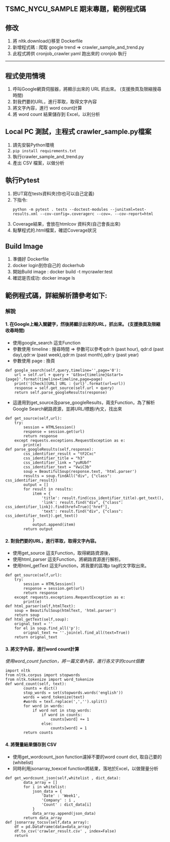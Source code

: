 ## TSMC_NYCU_SAMPLE 期末專題，範例程式碼 

## 修改
1. 將 nltk.download()移至 Dockerfile
2. 新增程式碼 : 爬取 google trend => crawler_sample_and_trend.py
3. 此程式將供 cronjob_crawler.yaml 跑出來的 cronjob 執行

---

## 程式使用情境
1. 呼叫Google網頁伺服器，將顯示出來的 URL 抓出來。 (支援換頁及限縮搜尋時間)   
2. 對我們要的URL，進行萃取，取得文字內容
3. 將文字內容，進行 word count計算   
4. 將 word count 結果儲存到 Excel，以利分析    

## Local PC 測試，主程式 crawler_sample.py檔案
1. 請先安裝Python環境   
2. `pip install requirements.txt`   
3. 執行crawler_sample_and_trend.py   
4. 產出 CSV 檔案，以做分析

## 執行Pytest
1. 把UT寫在tests資料夾(你也可以自己定義)
2. 下指令: 
    ```
    python -m pytest . tests --doctest-modules --junitxml=test-results.xml --cov-config=.coveragerc --cov=. --cov-report=html
    ```
3. Coverage結果，會放在htmlcov 資料夾(自己會長出來)   
4. 點擊程式的.html檔案，確認Coverage狀況   

## Build Image
1. 準備好 Dockerfile   
2. docker login到你自己的 dockerhub   
3. 開始Build image : docker build -t mycrawler:test   
4. 確認是否成功: docker image ls

## 範例程式碼，詳細解析請參考如下:
### 解說
#### 1. 在Google上輸入關鍵字，然後將顯示出來的URL，抓出來。 (支援換頁及限縮收尋時間)

- 使用google_search 這支Function
- 參數使用 timeline : 搜尋時間 => 參數可以參考qdr:h (past hour), qdr:d (past day),qdr:w (past week),qdr:m (past month),qdr:y (past year)
- 參數使用 page : 換頁
```
def google_search(self,query,timeline='',page='0'):
    url = self.url + query + '&tbs={timeline}&start={page}'.format(timeline=timeline,page=page)
    print('[Check][URL] URL : {url}'.format(url=url))
    response = self.get_source(self.url + query)
    return self.parse_googleResults(response)
```
    
- 這邊用到get_source及parse_googleResults，兩支Function，為了解析Google Search網路資源，並將URL/標題/內文，找出來
```
def get_source(self,url):
    try:
        session = HTMLSession()
        response = session.get(url)
        return response
    except requests.exceptions.RequestException as e:
        print(e)
def parse_googleResults(self,response):
        css_identifier_result = "tF2Cxc"
        css_identifier_title = "h3"
        css_identifier_link = "yuRUbf"
        css_identifier_text = "VwiC3b"
        soup = BeautifulSoup(response.text, 'html.parser')
        results = soup.findAll("div", {"class": css_identifier_result})
        output = []
        for result in results:
            item = {
                'title': result.find(css_identifier_title).get_text(),
                'link': result.find("div", {"class": css_identifier_link}).find(href=True)['href'],
                'text': result.find("div", {"class": css_identifier_text}).get_text()
            }
            output.append(item)
        return output
 ```
       
#### 2. 對我們要的URL，進行萃取，取得文字內容。
- 使用get_source 這支Function，取得網路資源後，
- 使用html_parser 這支Function，將網路資源進行解析。
- 使用html_getText 這支Function，將我要的區塊p tag的文字取出來。
```
def get_source(self,url):
    try:
        session = HTMLSession()
        response = session.get(url)
        return response
    except requests.exceptions.RequestException as e:
        print(e)
def html_parser(self,htmlText):
    soup = BeautifulSoup(htmlText, 'html.parser')
    return soup
def html_getText(self,soup):
    orignal_text = ''
    for el in soup.find_all('p'):
        orignal_text += ''.join(el.find_all(text=True))
    return orignal_text
```
    
#### 3. 將文字內容，進行word count計算
*使用word_count function，將一篇文章內容，進行各文字的count個數*
```
import nltk
from nltk.corpus import stopwords
from nltk.tokenize import word_tokenize
def word_count(self, text):
        counts = dict()
        stop_words = set(stopwords.words('english'))
        words = word_tokenize(text)
        #words = text.replace(',','').split()
        for word in words:
            if word not in stop_words:
                if word in counts:
                    counts[word] += 1
                else:
                    counts[word] = 1
        return counts
```
        
#### 4. 將聲量結果儲存到 CSV
- 使用get_wordcount_json function濾掉不要的word count dict, 取自己要的(whitelist)
- 同時利用jsonarray_toexcel function將結果，落地於Excel，以做聲量分析
```
def get_wordcount_json(self,whitelist , dict_data):
        data_array = []
        for i in whitelist:
            json_data = {
                'Date' : 'Week1',
                'Company' : i , 
                'Count' : dict_data[i]
            }
            data_array.append(json_data)
        return data_array
def jsonarray_tocsv(self,data_array):
    df = pd.DataFrame(data=data_array)
    df.to_csv('crawler_result.csv' , index=False)
    return
```






